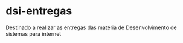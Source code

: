 # dsi-entregas
Destinado a realizar as entregas das matéria de Desenvolvimento de sistemas para internet
